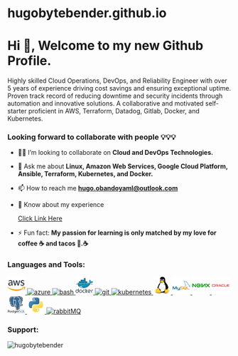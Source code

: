 # hugobytebender.github.io
<h1 align="left">Hi 👋, Welcome to my new Github Profile. </h1>

Highly skilled Cloud Operations, DevOps, and Reliability Engineer with over 5 years of experience driving cost savings and ensuring exceptional uptime. Proven track record of reducing downtime and security incidents through automation and innovative solutions. A collaborative and motivated self-starter proficient in AWS, Terraform, Datadog, Gitlab, Docker, and Kubernetes.

<h3 align="left">Looking forward to collaborate with people 💡💡💡 </h3>

- 🤝🤝 I’m looking to collaborate on  **Cloud and DevOps Technologies.**

- 💬 Ask me about **Linux, Amazon Web Services, Google Cloud Platform, Ansible, Terraform, Kubernetes, and Docker.**

- 📫 How to reach me **hugo.obandoyaml@outlook.com**


- 📄 Know about my experience
  
  <i class="fab fa-linkedin"></i> [Click Link Here](https://www.linkedin.com/in/hugo-obando-661166189)


- ⚡ Fun fact: **My passion for learning is only matched by my love for coffee ☕️ and tacos 🌮.☕️**


<h3 align="left">Languages and Tools:</h3>
<p align="left"> <a href="https://aws.amazon.com" target="_blank" rel="noreferrer"> <img src="https://raw.githubusercontent.com/devicons/devicon/master/icons/amazonwebservices/amazonwebservices-original-wordmark.svg" alt="aws" width="40" height="40"/> </a> <a href="https://azure.microsoft.com/en-in/" target="_blank" rel="noreferrer"> <img src="https://www.vectorlogo.zone/logos/microsoft_azure/microsoft_azure-icon.svg" alt="azure" width="40" height="40"/> </a> <a href="https://www.gnu.org/software/bash/" target="_blank" rel="noreferrer"> <img src="https://www.vectorlogo.zone/logos/gnu_bash/gnu_bash-icon.svg" alt="bash" width="40" height="40"/> </a> <a href="https://www.docker.com/" target="_blank" rel="noreferrer"> <img src="https://raw.githubusercontent.com/devicons/devicon/master/icons/docker/docker-original-wordmark.svg" alt="docker" width="40" height="40"/> </a> <a href="https://git-scm.com/" target="_blank" rel="noreferrer"> <img src="https://www.vectorlogo.zone/logos/git-scm/git-scm-icon.svg" alt="git" width="40" height="40"/> </a> <a href="https://kubernetes.io" target="_blank" rel="noreferrer"> <img src="https://www.vectorlogo.zone/logos/kubernetes/kubernetes-icon.svg" alt="kubernetes" width="40" height="40"/> </a> <a href="https://www.linux.org/" target="_blank" rel="noreferrer"> <img src="https://raw.githubusercontent.com/devicons/devicon/master/icons/linux/linux-original.svg" alt="linux" width="40" height="40"/> </a> <a href="https://www.mysql.com/" target="_blank" rel="noreferrer"> <img src="https://raw.githubusercontent.com/devicons/devicon/master/icons/mysql/mysql-original-wordmark.svg" alt="mysql" width="40" height="40"/> </a> <a href="https://www.nginx.com" target="_blank" rel="noreferrer"> <img src="https://raw.githubusercontent.com/devicons/devicon/master/icons/nginx/nginx-original.svg" alt="nginx" width="40" height="40"/> </a> <a href="https://www.oracle.com/" target="_blank" rel="noreferrer"> <img src="https://raw.githubusercontent.com/devicons/devicon/master/icons/oracle/oracle-original.svg" alt="oracle" width="40" height="40"/> </a> <a href="https://www.postgresql.org" target="_blank" rel="noreferrer"> <img src="https://raw.githubusercontent.com/devicons/devicon/master/icons/postgresql/postgresql-original-wordmark.svg" alt="postgresql" width="40" height="40"/> </a> <a href="https://www.python.org" target="_blank" rel="noreferrer"> <img src="https://raw.githubusercontent.com/devicons/devicon/master/icons/python/python-original.svg" alt="python" width="40" height="40"/> </a> <a href="https://www.rabbitmq.com" target="_blank" rel="noreferrer"> <img src="https://www.vectorlogo.zone/logos/rabbitmq/rabbitmq-icon.svg" alt="rabbitMQ" width="40" height="40"/> </a> </p>

<h3 align="left">Support:</h3>
<p><a href="https://www.buymeacoffee.com/hugobytebender"> <img align="left" src="https://cdn.buymeacoffee.com/buttons/v2/default-yellow.png" height="50" width="210" alt="hugobytebender" /></a></p><br><br>


<!---
hugothesnappertm/hugothesnappertm is a ✨ special ✨ repository because its `README.md` (this file) appears on your GitHub profile.
You can click the Preview link to take a look at your changes.
--->

